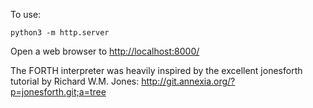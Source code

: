 To use:

    python3 -m http.server 

Open a web browser to <http://localhost:8000/>

The FORTH interpreter was heavily inspired by the excellent
jonesforth tutorial by Richard W.M. Jones:
<http://git.annexia.org/?p=jonesforth.git;a=tree>

